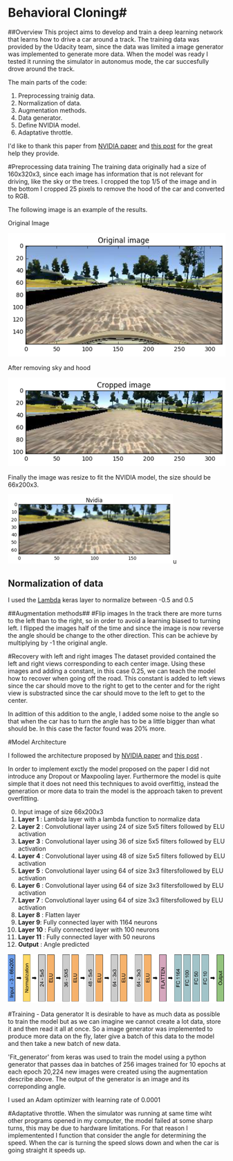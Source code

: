 # Behavioral Cloning#

##Overview
This project aims to develop and train a deep learning network that learns how to drive a car around a track. The training data was provided by the Udacity team, since the data was limited a image generator was implemented to generate more data. When the model was ready I tested it running the simulator in autonomus mode, the car succesfully drove around the track.

The main parts of the code:
1. Preprocessing trainig data.
3. Normalization of data.
4. Augmentation methods.
5. Data generator.
5. Define NVIDIA model.
6. Adaptative throttle.

I'd like to thank this paper from [NVIDIA paper](http://images.nvidia.com/content/tegra/automotive/images/2016/solutions/pdf/end-to-end-dl-using-px.pdf) and [this post](https://chatbotslife.com/using-augmentation-to-mimic-human-driving-496b569760a9#.d779iwp28) for the great help they provide.


#Preprocessing data training
The training data originally had a size of 160x320x3, since each image has information that is not relevant for driving, like the sky or the trees. I cropped the top 1/5 of the image and in the bottom I cropped 25 pixels to remove the hood of the car and converted to RGB.

The following image is an example of the results.

Original Image

![Original Image](images/original.png)

After removing sky and hood

![Crop Image](images/crop.png)

Finally the image was resize to fit the NVIDIA model, the size should be 66x200x3.

![Nvidia Image](images/nvidia.png)u




## Normalization of data ##

I used the [Lambda](https://keras.io/layers/core/) keras layer to normalize between -0.5 and 0.5

##Augmentation methods##
#Flip images
In the track there are more turns to the left than to the right, so in order to avoid a learning biased to turning left. I flipped the images half of the time and since the image is now reverse the angle should be change to the other direction. This can be achieve by multiplying by -1 the original angle.


#Recovery with left and right images
The dataset provided contained the left and right views corresponding to each center image. Using these images and adding a constant, in this case 0.25,  we can teach the model how to recover when going off the road. This constant is added to left views since the car should move to the right to get to the center and for the right view is substracted since the car should move to the left to get to the center.

In adittion of this addition to the angle, I added some noise to the angle so that when the car has to turn the angle has to be a little bigger than what should be. In this case the factor found was 20% more.




#Model Architecture

I followed the architecture proposed by [NVIDIA paper](http://images.nvidia.com/content/tegra/automotive/images/2016/solutions/pdf/end-to-end-dl-using-px.pdf) and [this post](https://chatbotslife.com/using-augmentation-to-mimic-human-driving-496b569760a9#.d779iwp28) . 

In order to implement exctly the model proposed on the paper I did not introduce any Dropout or Maxpooling layer. Furthermore the model is quite simple that it does not need this techniques to avoid overfittig, instead the generation or more data to train the model is the approach taken to prevent overfitting.

0. Input image of size 66x200x3
1. **Layer 1** : Lambda layer with a lambda function to normalize data 
2. **Layer 2** : Convolutional layer using 24 of size 5x5 filters followed by ELU activation
3. **Layer 3** : Convolutional layer using 36 of size 5x5 filters followed by ELU activation
4. **Layer 4** : Convolutional layer using 48 of size 5x5 filters followed by ELU activation
5. **Layer 5** : Convolutional layer using 64 of size 3x3 filtersfollowed by ELU activation
6. **Layer 6** : Convolutional layer using 64 of size 3x3 filtersfollowed by ELU activation
7. **Layer 7** : Convolutional layer using 64 of size 3x3 filtersfollowed by ELU activation
8. **Layer 8** : Flatten layer
9. **Layer 9**: Fully connected layer with 1164 neurons
10. **Layer 10** : Fully connected layer with 100 neurons
11. **Layer 11** : Fully connected layer with 50 neurons
12. **Output** : Angle predicted

![Architecture](images/architecture.png)

#Training - Data generator
It is desirable to have as much data as possible to train the model but as we can imagine we cannot create a lot data, store it and then read it all at once. So a image generator was implemented to produce more data on the fly, later give a batch of this data to the model and then take a new batch of new data. 


'Fit_generator' from keras was used to train the model using a python generator that passes daa in batches of 256 images trained for 10 epochs at each epoch 20,224 new images were created using the augmentation describe above. The output of the generator is an image and its correponding angle.

I used an Adam optimizer with learning rate of 0.0001 

#Adaptative throttle.
When the simulator was running at same time wiht other programs opened in my computer, the model failed at some sharp turns, this may be due to hardware limitations. For that reason I implementented I function that consider the angle for determining the speed. When the car is turning the speed slows down and when the car is going straight it speeds up.
